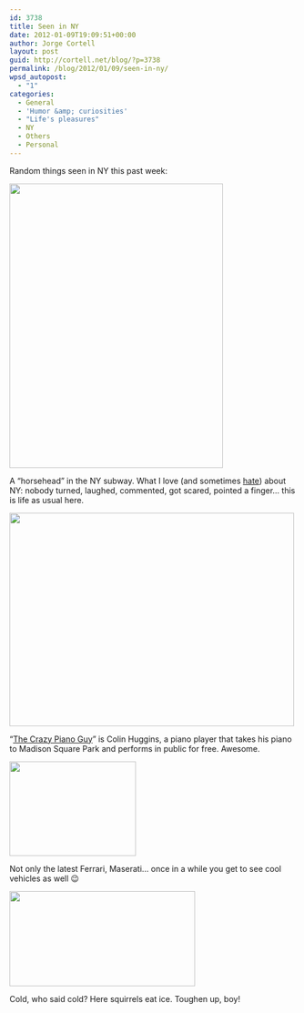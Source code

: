 ```yaml
---
id: 3738
title: Seen in NY
date: 2012-01-09T19:09:51+00:00
author: Jorge Cortell
layout: post
guid: http://cortell.net/blog/?p=3738
permalink: /blog/2012/01/09/seen-in-ny/
wpsd_autopost:
  - "1"
categories:
  - General
  - 'Humor &amp; curiosities'
  - "Life's pleasures"
  - NY
  - Others
  - Personal
---
```

Random things seen in NY this past week:

<img class="aligncenter" title="horse head" src="https://lh3.googleusercontent.com/-nS1DjI8xc8I/TwTlSnVoaAI/AAAAAAAAAF0/w3qOj3rZRak/w375-h500-k/20120104_172511.jpg" alt="" width="375" height="500" />

A &#8220;horsehead&#8221; in the NY subway. What I love (and sometimes <a title="http://cortell.net/blog/2012/01/a-man-falls-two-walk-over-him/" href="http://cortell.net/blog/2012/01/a-man-falls-two-walk-over-him/" target="_blank">hate</a>) about NY: nobody turned, laughed, commented, got scared, pointed a finger&#8230; this is life as usual here.

<img class="aligncenter" title="Crazy Piano Guy" src="https://lh3.googleusercontent.com/-w3uvZUqXhBU/Twpo-QXvSGI/AAAAAAAAAIk/7BnWqjVxf1g/w500-h375-k/12%2B-%2B1" alt="" width="500" height="375" />

&#8220;<a title="http://colinhuggins.com" href="http://colinhuggins.com" target="_blank">The Crazy Piano Guy</a>&#8221; is Colin Huggins, a piano player that takes his piano to Madison Square Park and performs in public for free. Awesome.

<img class="aligncenter" title="cool wheels" src="https://lh3.googleusercontent.com/-JNetZZrTiwI/Twi2hHry8yI/AAAAAAAAAGs/RmLahXsz5pg/w222-h167-k/20120107_161721.jpg" alt="" width="222" height="166" />

Not only the latest Ferrari, Maserati&#8230; once in a while you get to see cool vehicles as well 😉

<img class="aligncenter" title="squirrel eating ice" src="https://lh6.googleusercontent.com/-jUi52pOLiE0/TwnIhp4SQfI/AAAAAAAAAIE/wgjK0yG3h80/w326-h168-k/20120108_114419.jpg" alt="" width="326" height="167" />

Cold, who said cold? Here squirrels eat ice. Toughen up, boy!